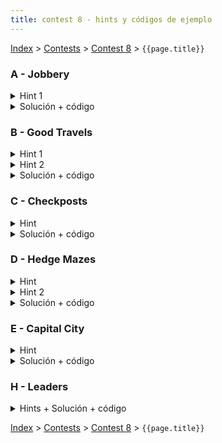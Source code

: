 ```yaml
---
title: contest 8 - hints y códigos de ejemplo
---
```


[Index](../index) > [Contests](../contests) > [Contest 8](../contests#contest-8) > ```{{page.title}}```

### A - Jobbery
<details> 
  <summary>Hint 1</summary>
  Básicamente nos piden encontrar todos los nodos pertenecientes a la SCC raíz del DAG de SCCs (si es que hay). Si no hay una única SCC raíz para todo el DAG, entonces no hay ningún senador peligroso.
</details>
<details> 
  <summary>Solución + código</summary>
  <p>
  Notar que encontrar la SCC raíz del DAG es equivalente a encontrar la (única) SCC hoja del DAG inverso (invirtiendo la dirección de las aristas). Corremos entonces tarjan sobre el grafo inverso y la primera vez que detectemos una SCC esa es una SCC hoja. Para chequear si dicha ese SCC es raíz del grafo original, corremos un DFS partiendo de un nodo cualquiera de dicha SCC y vemos si llegamos a todos los nodos, en cuyo caso todos los nodos de la SCC que encontramos son los senadores peligrosos. Para evitar seguir explorando más SCCs innecesariamente, una vez que ya encontramos la primera SCC interrumpimos la exploración (se puede hacer retornando true en el dfs).
  </p>
  <a href="https://github.com/PabloMessina/Competitive-Programming-Material/blob/master/Solved%20problems/acm.timus.ru/1198_Jobbery.cpp">Código de ejemplo</a>
</details>

### B - Good Travels
<details> 
  <summary>Hint 1</summary>
  Si el equipo llega a una ciudad u, el recorrido optimo siempre va a pasar por todas las ciudades v tales que v es alcanzable desde u y u es alcanzable desde v. Si un recorrido optimo no hiciera esto, siempre podriamos visitar esa ciudad v que nos falto, volver a u, y luego continuar el recorrido, mejorando el optimo.
</details>
<details> 
  <summary>Hint 2</summary>
  Otra manera de plantear el hint anterior es: Si un recorrido pasa por una componente fuertemente conexa, entonces visita todos los nodos de esa componente.
</details>
<details> 
  <summary>Solución + código</summary>
  <p>
  Dado el grafo de ciudades, obtener el DAG de componentes fuertemente conexas. Para cada componente calcular la suma de f_i para sus nodos. Luego el problema se reduce a encontrar el camino con la suma de f_i mas alta en el DAG de componentes fuertemente conexas, lo que puede hacerse en tiempo lineal.
  </p>
  <a href="https://github.com/ProgramacionCompetitivaPUC/IIC2553-2019-2/blob/master/code_samples/contest8/B_Good_Travels.cpp">Código de ejemplo</a>
</details>

### C - Checkposts
<details> 
  <summary>Hint</summary>
  Cada checkpost puede proteger la SCC a la que pertenece y nada más. Por lo que basta con poner un checkpost por SCC, y como queremos minimizar el costo escogemos el nodo más barato en cada SCC, pero pueden haber empates ...
</details>
<details> 
  <summary>Solución + código</summary>
  Corremos tarjan y encontramos todos los SCCs, por cada SCC encontramos el nodo de costo mínimo y cuántos nodos dentro de la SCC empatan a ese costo mínimo. El costo total es la sumatoria sobre el costo mínimo de cada SCC. Las formas de lograrlo es el productoria sobre la frecuencia del costo mínimo en cada SCC. <a href="https://github.com/PabloMessina/Competitive-Programming-Material/blob/master/Solved%20problems/Codeforces/427C_Checkposts.cpp">Código de ejemplo</a>
</details>

### D - Hedge Mazes
<details> 
  <summary>Hint</summary>
  <p>
  Supongamos que tenemos un camino simple entre los nodos S y T. Tomemos una arista (u,v) cualquiera de este camino. Tenemos dos opciones:
  </p>
  <ol>
    <li>
        Hay un camino entre u y v que no utiliza la arista (u,v)
    </li>
    <li>
        La arista (u,v) es el unico camino entre los nodos u y v
    </li>
  </ol>
  <p>
  Si estamos en el primer caso, entonces hay otro camino simple entre los nodos S y T que no utiliza la arista (u,v).
  </p>
</details>
<details> 
  <summary>Hint 2</summary>
  Si tomamos un camino simple entre S y T, este camino simple es unico si y solo si todas las aristas en este camino son aristas de corte.
</details>
<details> 
  <summary>Solución + código</summary>
  <p>
  Como dicen los hints, la solucion para cada query (S,T) consiste en encontrar un camino simple entre S y T y luego revisar que todas las aristas utilizadas sean aristas de corte. Para realizar esto eficientemente se puede utilizar binary lifting.
  </p>
  <a href="https://github.com/ProgramacionCompetitivaPUC/IIC2553-2019-2/blob/master/code_samples/contest8/D_Hedge_Mazes.cpp">Código de ejemplo</a>
</details>

### E - Capital City
<details> 
  <summary>Hint</summary>
  Lo mismo que el A - Jobbery pero al revés.
</details>
<details> 
  <summary>Solución + código</summary>
  Lo mismo que el A - Jobbery pero al revés. <a href="https://github.com/PabloMessina/Competitive-Programming-Material/blob/master/Solved%20problems/SPOJ/CAPCITY_CapitalCity.cpp">Código de ejemplo</a>
</details>

### H - Leaders
<details> 
  <summary>Hints + Solución + código</summary>
  Leer los comentarios dentro del código. Para hacer la lectura más ordenada, partir leyendo desde el main. El código está <strong>MUY</strong> comentado. <a href="https://github.com/PabloMessina/Competitive-Programming-Material/blob/master/Solved%20problems/Codeforces/97E_Leaders.cpp">Código de ejemplo</a>
</details>

<!-- <details> 
  <summary>Hint</summary>   
</details>
<details> 
  <summary>Solución + código</summary>
  <a href="">Código de ejemplo</a>
</details> -->

[Index](../index) > [Contests](../contests) > [Contest 8](../contests#contest-8) > ```{{page.title}}```
